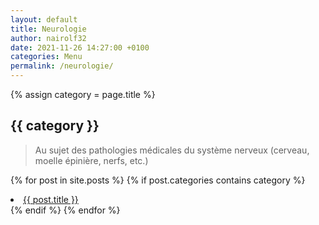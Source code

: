 ```yaml
---
layout: default
title: Neurologie
author: nairolf32
date: 2021-11-26 14:27:00 +0100
categories: Menu
permalink: /neurologie/
---
```


{% assign category = page.title %}

<h2>{{ category }}</h2>

> Au sujet des pathologies médicales du système nerveux (cerveau, moelle épinière, nerfs, etc.)

{% for post in site.posts %}
{% if post.categories contains category %}
<li> <a href="{{ post.url | relative_url }}">{{ post.title }}</a></li>
{% endif %}
{% endfor %}
